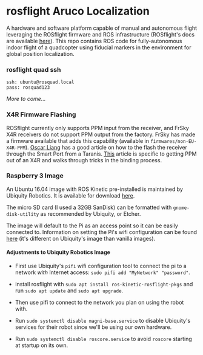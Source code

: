 # rosflight Aruco Localization
A hardware and software platform capable of manual and autonomous flight leveraging the ROSflight firmware and ROS infrastructure (ROSflight's docs are available [here](https://rosflight.org/)). This repo contains ROS code for fully-autonomous indoor flight of a quadcopter using fiducial markers in the environment for global position localization.

### rosflight quad ssh
```
ssh: ubuntu@rosquad.local
pass: rosquad123
```

*More to come...*

### X4R Firmware Flashing
ROSflight currently only supports PPM input from the receiver, and FrSky X4R receivers do not support PPM output from the factory. FrSky has made a firmware available that adds this capability (available in ```firmwares/non-EU-X4R-PPM```). [Oscar Liang](https://oscarliang.com/flash-frsky-rx-firmware/) has a good article on how to the flash the receiver through the Smart Port from a Taranis. [This](https://quadmeup.com/ppm-output-on-frsky-x4r-and-x4r-sb-receivers/) article is specific to getting PPM out of an X4R and walks through tricks in the binding process.

### Raspberry 3 Image
An Ubuntu 16.04 image with ROS Kinetic pre-installed is maintained by Ubiquity Robotics. It is available for download [here](https://downloads.ubiquityrobotics.com/pi.html).

The micro SD card (I used a 32GB SanDisk) can be formatted with ```gnome-disk-utility``` as recommended by Ubiquity, or Etcher.

The image will default to the Pi as an access point so it can be easily connected to. Information on setting the Pi's wifi configuration can be found [here](https://learn.ubiquityrobotics.com/connect_network) (it's different on Ubiquity's image than vanilla images).

#### Adjustments to Ubiquity Robotics Image

* First use Ubiquity's `pifi` wifi configuration tool to connect the pi to a network *with* Internet access: `sudo pifi add "MyNetwork" "password"`.
* install rosflight with `sudo apt install ros-kinetic-rosflight-pkgs` and run `sudo apt update` and `sudo apt upgrade`.
* Then use pifi to connect to the network you plan on using the robot with.

* Run `sudo systemctl disable magni-base.service` to disable Ubiquity's services for their robot since we'll be using our own hardware.
* Run `sudo systemctl disable roscore.service` to avoid `roscore` starting at startup on its own.

